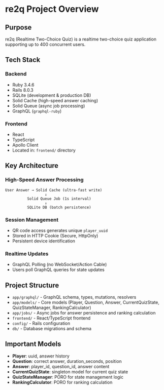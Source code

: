 # re2q Project Overview

## Purpose
re2q (Realtime Two-Choice Quiz) is a realtime two-choice quiz application supporting up to 400 concurrent users.

## Tech Stack

### Backend
- Ruby 3.4.6
- Rails 8.0.3
- SQLite (development & production DB)
- Solid Cache (high-speed answer caching)
- Solid Queue (async job processing)
- GraphQL (`graphql-ruby`)

### Frontend
- React
- TypeScript
- Apollo Client
- Located in: `frontend/` directory

## Key Architecture

### High-Speed Answer Processing
```
User Answer → Solid Cache (ultra-fast write)
                  ↓
          Solid Queue Job (1s interval)
                  ↓
          SQLite DB (batch persistence)
```

### Session Management
- QR code access generates unique `player_uuid`
- Stored in HTTP Cookie (Secure, HttpOnly)
- Persistent device identification

### Realtime Updates
- GraphQL Polling (no WebSocket/Action Cable)
- Users poll GraphQL queries for state updates

## Project Structure
- `app/graphql/` - GraphQL schema, types, mutations, resolvers
- `app/models/` - Core models (Player, Question, Answer, CurrentQuizState, QuizStateManager, RankingCalculator)
- `app/jobs/` - Async jobs for answer persistence and ranking calculation
- `frontend/` - React/TypeScript frontend
- `config/` - Rails configuration
- `db/` - Database migrations and schema

## Important Models
- **Player**: uuid, answer history
- **Question**: correct answer, duration_seconds, position
- **Answer**: player_id, question_id, answer content
- **CurrentQuizState**: singleton model for current quiz state
- **QuizStateManager**: PORO for state management logic
- **RankingCalculator**: PORO for ranking calculation
